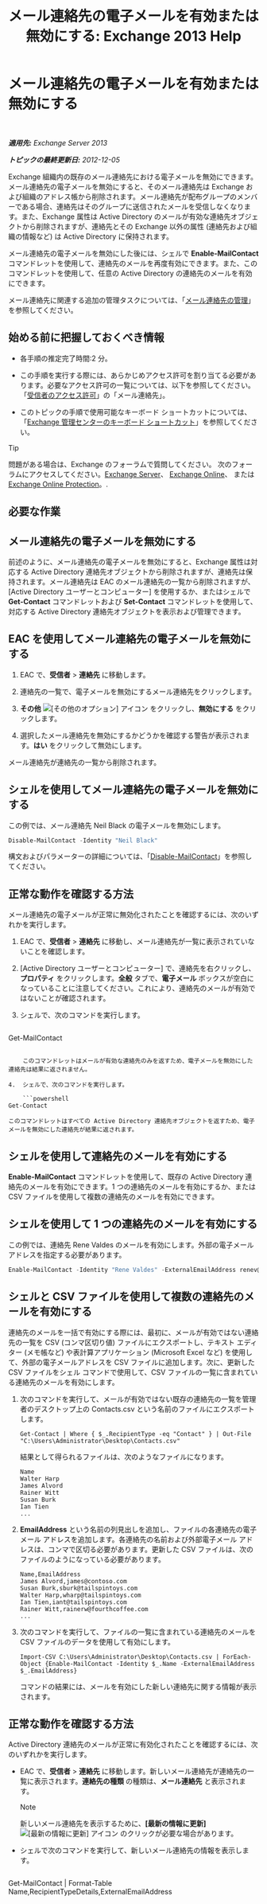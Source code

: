 ﻿---
title: 'メール連絡先の電子メールを有効または無効にする: Exchange 2013 Help'
TOCTitle: メール連絡先の電子メールを有効または無効にする
ms:assetid: ca47441f-1aa4-4958-aba5-18d51e59837e
ms:mtpsurl: https://technet.microsoft.com/ja-jp/library/Bb124552(v=EXCHG.150)
ms:contentKeyID: 50555873
ms.date: 04/24/2018
mtps_version: v=EXCHG.150
ms.translationtype: HT
---

# メール連絡先の電子メールを有効または無効にする

 

_**適用先:** Exchange Server 2013_

_**トピックの最終更新日:** 2012-12-05_

Exchange 組織内の既存のメール連絡先における電子メールを無効にできます。メール連絡先の電子メールを無効にすると、そのメール連絡先は Exchange および組織のアドレス帳から削除されます。メール連絡先が配布グループのメンバーである場合、連絡先はそのグループに送信されたメールを受信しなくなります。また、Exchange 属性は Active Directory のメールが有効な連絡先オブジェクトから削除されますが、連絡先とその Exchange 以外の属性 (連絡先および組織の情報など) は Active Directory に保持されます。

メール連絡先の電子メールを無効にした後には、シェルで **Enable-MailContact** コマンドレットを使用して、連絡先のメールを再度有効にできます。また、このコマンドレットを使用して、任意の Active Directory の連絡先のメールを有効にできます。

メール連絡先に関連する追加の管理タスクについては、「[メール連絡先の管理](https://docs.microsoft.com/ja-jp/exchange/recipients-in-exchange-online/manage-mail-contacts)」を参照してください。

## 始める前に把握しておくべき情報

  - 各手順の推定完了時間:2 分。

  - この手順を実行する際には、あらかじめアクセス許可を割り当てる必要があります。必要なアクセス許可の一覧については、以下を参照してください。「[受信者のアクセス許可](recipients-permissions-exchange-2013-help.md)」の「メール連絡先」。

  - このトピックの手順で使用可能なキーボード ショートカットについては、「[Exchange 管理センターのキーボード ショートカット](keyboard-shortcuts-in-the-exchange-admin-center-exchange-online-protection-help.md)」を参照してください。


> [!TIP]
> 問題がある場合は、Exchange のフォーラムで質問してください。 次のフォーラムにアクセスしてください。<A href="https://go.microsoft.com/fwlink/p/?linkid=60612">Exchange Server</A>、 <A href="https://go.microsoft.com/fwlink/p/?linkid=267542">Exchange Online</A>、 または <A href="https://go.microsoft.com/fwlink/p/?linkid=285351">Exchange Online Protection</A>。.



## 必要な作業

## メール連絡先の電子メールを無効にする

前述のように、メール連絡先の電子メールを無効にすると、Exchange 属性は対応する Active Directory 連絡先オブジェクトから削除されますが、連絡先は保持されます。メール連絡先は EAC のメール連絡先の一覧から削除されますが、\[Active Directory ユーザーとコンピューター\] を使用するか、またはシェルで **Get-Contact** コマンドレットおよび **Set-Contact** コマンドレットを使用して、対応する Active Directory 連絡先オブジェクトを表示および管理できます。

## EAC を使用してメール連絡先の電子メールを無効にする

1.  EAC で、<strong>受信者</strong> \> <strong>連絡先</strong> に移動します。

2.  連絡先の一覧で、電子メールを無効にするメール連絡先をクリックします。

3.  <strong>その他</strong> ![\[その他のオプション\] アイコン](images/JJ150550.5381819e-3b21-4873-8714-e9b956290b28(EXCHG.150).gif "[その他のオプション] アイコン") をクリックし、<strong>無効にする</strong> をクリックします。

4.  選択したメール連絡先を無効にするかどうかを確認する警告が表示されます。<strong>はい</strong> をクリックして無効にします。

メール連絡先が連絡先の一覧から削除されます。

## シェルを使用してメール連絡先の電子メールを無効にする

この例では、メール連絡先 Neil Black の電子メールを無効にします。

```powershell
Disable-MailContact -Identity "Neil Black"
```

構文およびパラメーターの詳細については、「[Disable-MailContact](https://technet.microsoft.com/ja-jp/library/aa997465\(v=exchg.150\))」を参照してください。

## 正常な動作を確認する方法

メール連絡先の電子メールが正常に無効化されたことを確認するには、次のいずれかを実行します。

1.  EAC で、<strong>受信者</strong> \> <strong>連絡先</strong> に移動し、メール連絡先が一覧に表示されていないことを確認します。

2.  \[Active Directory ユーザーとコンピューター\] で、連絡先を右クリックし、<strong>プロパティ</strong> をクリックします。<strong>全般</strong> タブで、<strong>電子メール</strong> ボックスが空白になっていることに注意してください。これにより、連絡先のメールが有効ではないことが確認されます。

3.  シェルで、次のコマンドを実行します。
    
    ```powershell
Get-MailContact
```
    
    このコマンドレットはメールが有効な連絡先のみを返すため、電子メールを無効にした連絡先は結果に返されません。

4.  シェルで、次のコマンドを実行します。
    
    ```powershell
Get-Contact
```
    
    このコマンドレットはすべての Active Directory 連絡先オブジェクトを返すため、電子メールを無効にした連絡先が結果に返されます。

## シェルを使用して連絡先のメールを有効にする

**Enable-MailContact** コマンドレットを使用して、既存の Active Directory 連絡先のメールを有効にできます。1 つの連絡先のメールを有効にするか、または CSV ファイルを使用して複数の連絡先のメールを有効にできます。

## シェルを使用して 1 つの連絡先のメールを有効にする

この例では、連絡先 Rene Valdes のメールを有効にします。外部の電子メール アドレスを指定する必要があります。

```powershell
Enable-MailContact -Identity "Rene Valdes" -ExternalEmailAddress renev@tailspintoys.com
```

## シェルと CSV ファイルを使用して複数の連絡先のメールを有効にする

連絡先のメールを一括で有効にする際には、最初に、メールが有効ではない連絡先の一覧を CSV (コンマ区切り値) ファイルにエクスポートし、テキスト エディター (メモ帳など) や表計算アプリケーション (Microsoft Excel など) を使用して、外部の電子メールアドレスを CSV ファイルに追加します。次に、更新した CSV ファイルをシェル コマンドで使用して、CSV ファイルの一覧に含まれている連絡先のメールを有効にします。

1.  次のコマンドを実行して、メールが有効ではない既存の連絡先の一覧を管理者のデスクトップ上の Contacts.csv という名前のファイルにエクスポートします。
    
        Get-Contact | Where { $_.RecipientType -eq "Contact" } | Out-File "C:\Users\Administrator\Desktop\Contacts.csv"
    
    結果として得られるファイルは、次のようなファイルになります。
    
        Name
        Walter Harp
        James Alvord
        Rainer Witt
        Susan Burk
        Ian Tien
        ...

2.  <strong>EmailAddress</strong> という名前の列見出しを追加し、ファイルの各連絡先の電子メール アドレスを追加します。各連絡先の名前および外部電子メール アドレスは、コンマで区切る必要があります。更新した CSV ファイルは、次のファイルのようになっている必要があります。
    
        Name,EmailAddress
        James Alvord,james@contoso.com
        Susan Burk,sburk@tailspintoys.com
        Walter Harp,wharp@tailspintoys.com
        Ian Tien,iant@tailspintoys.com
        Rainer Witt,rainerw@fourthcoffee.com
        ...

3.  次のコマンドを実行して、ファイルの一覧に含まれている連絡先のメールを CSV ファイルのデータを使用して有効にします。
    
        Import-CSV C:\Users\Administrator\Desktop\Contacts.csv | ForEach-Object {Enable-MailContact -Identity $_.Name -ExternalEmailAddress $_.EmailAddress}
    
    コマンドの結果には、メールを有効にした新しい連絡先に関する情報が表示されます。

## 正常な動作を確認する方法

Active Directory 連絡先のメールが正常に有効化されたことを確認するには、次のいずれかを実行します。

  - EAC で、<strong>受信者</strong> \> <strong>連絡先</strong> に移動します。新しいメール連絡先が連絡先の一覧に表示されます。<strong>連絡先の種類</strong> の種類は、<strong>メール連絡先</strong> と表示されます。
    

    > [!NOTE]
    > 新しいメール連絡先を表示するために、<STRONG>[最新の情報に更新]</STRONG><IMG title="[最新の情報に更新] アイコン" alt="[最新の情報に更新] アイコン" src="images/Dn624163.85f271ca-32a4-426c-842a-d2172567099d(EXCHG.150).gif"> のクリックが必要な場合があります。



  - シェルで次のコマンドを実行して、新しいメール連絡先の情報を表示します。
    
    ```powershell
Get-MailContact | Format-Table Name,RecipientTypeDetails,ExternalEmailAddress
```

